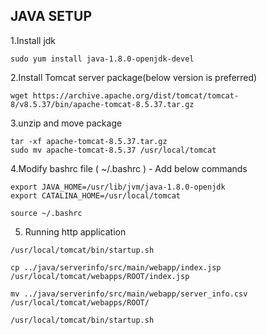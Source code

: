 ## JAVA SETUP

1.Install jdk
```
sudo yum install java-1.8.0-openjdk-devel
```
2.Install Tomcat server package(below version is preferred)
```
wget https://archive.apache.org/dist/tomcat/tomcat-8/v8.5.37/bin/apache-tomcat-8.5.37.tar.gz
```
3.unzip and move package
```
tar -xf apache-tomcat-8.5.37.tar.gz
sudo mv apache-tomcat-8.5.37 /usr/local/tomcat
```
4.Modify bashrc file ( ~/.bashrc ) - Add below commands
```
export JAVA_HOME=/usr/lib/jvm/java-1.8.0-openjdk
export CATALINA_HOME=/usr/local/tomcat
```
```
source ~/.bashrc
````
5. Running http application
```
/usr/local/tomcat/bin/startup.sh
```
```
cp ../java/serverinfo/src/main/webapp/index.jsp /usr/local/tomcat/webapps/ROOT/index.jsp
```
```
mv ../java/serverinfo/src/main/webapp/server_info.csv /usr/local/tomcat/webapps/ROOT/
```
```
/usr/local/tomcat/bin/startup.sh
```
